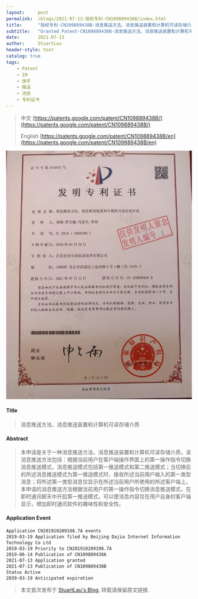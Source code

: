 ```yaml
---
layout:     post
permalink:  /blogs/2021-07-13-授权专利-CN109889438B/index.html
title:      "授权专利-CN109889438B-消息推送方法、消息推送装置和计算机可读存储介质"
subtitle:   "Granted Patent-CN109889438B-消息推送方法、消息推送装置和计算机可读存储介质"
date:       2021-07-13
author:     StuartLau
header-style: text
catalog: true
tags:
    - Patent
    - IM
    - 快手
    - 推送
    - 消息
    - 专利证书
---
```

> 中文 [https://patents.google.com/patent/CN109889438B/](https://patents.google.com/patent/CN109889438B/)
>
> English [https://patents.google.com/patent/CN109889438B/en](https://patents.google.com/patent/CN109889438B/en)

![patent](/images/in-post/patent/CN109889438B.jpg)
#### Title
> 消息推送方法、消息推送装置和计算机可读存储介质








#### Abstract
> 本申请是关于一种消息推送方法、消息推送装置和计算机可读存储介质。该消息推送方法包括：根据当前用户在客户端操作界面上的第一操作指令切换消息推送模式，消息推送模式包括第一推送模式和第二推送模式；当切换后的所述消息推送模式为第一推送模式时，接收所述当前用户输入的第一类型消息；将所述第一类型消息仅显示在所述当前用户所使用的所述客户端上。本申请的消息推送方法根据当前用户的第一操作指令切换消息推送模式，在即时通讯聊天中开启第一推送模式，可以使消息内容仅在用户自身的客户端显示，增加即时通讯软件的趣味性和安全性。








#### Application Event
```
Application CN201910209198.7A events 
2019-03-19 Application filed by Beijing Dajia Internet Information Technology Co Ltd
2019-03-19 Priority to CN201910209198.7A
2019-06-14 Publication of CN109889438A
2021-07-13 Application granted
2021-07-13 Publication of CN109889438B
Status Active
2039-03-19 Anticipated expiration
```
> 本文首次发布于 [StuartLau's Blog](https://stuartlau.github.io), 
转载请保留原文链接.
